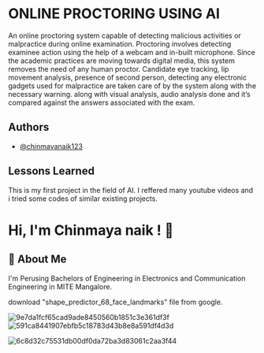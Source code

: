 
# ONLINE PROCTORING USING AI

An online proctoring system capable of detecting malicious activities or malpractice during online examination. Proctoring involves detecting  examinee action using the help of a webcam and in-built microphone. Since the academic practices are moving towards digital media, this system removes the need of any human proctor. Candidate eye tracking, lip movement analysis, presence of second person, detecting any electronic gadgets used for malpractice are taken care of by the system along with the necessary warning. along with visual analysis, audio analysis done and it’s compared against the answers associated with the exam.



## Authors

- [@chinmayanaik123](https://github.com/chinmayanaik123/)

  
## Lessons Learned

This is my first project in the field of AI. I reffered many  youtube videos and i tried some  codes of similar existing projects.

  
# Hi, I'm Chinmaya naik ! 👋

  
## 🚀 About Me
I'm Perusing Bachelors of Engineering in Electronics and Communication Engineering in MITE Mangalore.

download "shape_predictor_68_face_landmarks" file from google.

![9e7da1fcf65cad9ade8450560b1851c3e361df3f](https://user-images.githubusercontent.com/67550103/128872776-bcf383b5-a55c-4a67-8d7b-f08ab88ef476.gif)
![591ca8441907ebfb5c18783d43b8e8a591df4d3d](https://user-images.githubusercontent.com/67550103/128872835-0a5a85d1-a136-441f-9b99-7b856902ebf4.gif)


![6c8d32c75531db00df0da72ba3d83061c2aa3f44](https://user-images.githubusercontent.com/67550103/128872962-a17aea9d-1db6-4292-b478-571ec14d0250.gif)
